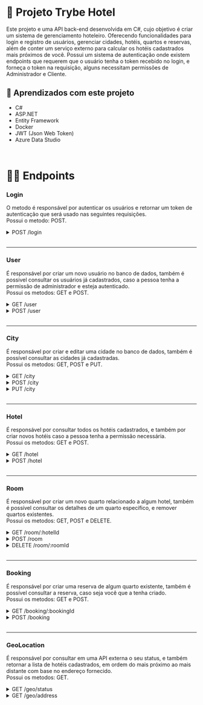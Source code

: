 # 🏨 Projeto Trybe Hotel
Este projeto e uma API back-end desenvolvida em C#, cujo objetivo é criar um sistema de gerenciamento hoteleiro. Oferecendo funcionalidades para login e registro de usuários, gerenciar cidades, hotéis, quartos e reservas, além de conter um serviço externo para calcular os hotéis cadastrados mais próximos de você. Possui um sistema de autenticação onde existem endpoints que requerem que o usuário tenha o token recebido no login, e forneça o token na requisição, alguns necessitam permissões de Administrador e Cliente.
<br>

## 📝 Aprendizados com este projeto
- C#
- ASP.NET
- Entity Framework
- Docker
- JWT (Json Web Token)
- Azure Data Studio

<br>

# 👩‍💻 Endpoints

### Login

O metodo é responsável por autenticar os usuários e retornar um token de autenticação que será usado nas seguintes requisições. <br>
Possui o metodo: POST. 

<details>
<summary> POST /login </summary>

O corpo da requisição deve serguir o exemplo:

    {
        "email": "exemplo@email.com",
        "password": "senha123"
    }

Retorna um token JWT de autenticação caso login ocorra com sucesso:

    {
        "token": "..."
    }

</details>

<br>
<hr>

### User
É responsável por criar um novo usuário no banco de dados, também é possivel consultar os usuários já cadastrados, caso a pessoa tenha a permissão de administrador e esteja autenticado. <br>
Possui os metodos: GET e POST. 

<details>

<summary> GET /user </summary>
Não é necessario informar nada no corpo da requisição, mas é necessario um token de autenticação e permissões de administrador.

Retorna uma lista dos usuarios cadastrados:

    [
        {
            "userId": 1,
            "name": "Admin",
            "email": "admin@trybehotel.com",
            "userType": "admin"
        },
        {
            "userId": 2,
            "name": "Cliente",
            "email": "cliente@trybehotel.com",
            "userType": "client"
        },
        [...]
    ]

</details>

<details>
<summary> POST /user </summary>

O corpo da requisição deve serguir o exemplo:

    {
        "name": "Cliente",
        "email": "cliente@trybehotel.com",
        "password": "senha123"
    }


Retorna os dados do novo usuario cadastrado:

    {
        "userId": 2,
        "name": "Cliente",
        "email": "cliente@trybehotel.com",
        "userType": "client"
    }

</details>

<br>
<hr>

### City
É responsável por criar e editar uma cidade no banco de dados, também é possível consultar as cidades já cadastradas. <br>
Possui os metodos: GET, POST e PUT. 

<details>
<summary> GET /city </summary>

Não é necessario informar nada no corpo da requisição.

Retorna todas as cidades cadastradas no banco de dados:

    [
        {
            "cityId": "1",
            "name": "São Paulo",
            "state": "SP"
        },
        [...]
    ]

</details>

<details>
<summary> POST /city </summary>

O corpo da requisição deve serguir o exemplo:

    {
        "name": "São Paulo",
        "state": "SP"
    }

Retorna todas as cidades cadastradas no banco de dados:

    [
        {
            "cityId": "1",
            "name": "São Paulo",
            "state": "SP"
        },
        [...]
    ]

</details>

<details>
<summary> PUT /city </summary>

O corpo da requisição deve serguir o exemplo:

    {
        "cityId": 1,
        "name": "São Paulo",
        "state": "SP"
    }

Retorna a cidade atualizada no banco de dados:

    {
        "cityId": "1",
        "name": "São Paulo",
        "state": "SP"
    }

</details>

<br>
<hr>

### Hotel
É responsável por consultar todos os hotéis cadastrados, e também por criar novos hotéis caso a pessoa tenha a permissão necessária.<br>
Possui os metodos: GET e POST. 

<details>
<summary> GET /hotel </summary>

Não é necessario informar nada no corpo da requisição.

Retorna todas os hoteis cadastrados no banco de dados:

    [
        {
            "hotelId": 1,
            "name": "Trybe Hotel",
            "address": "Avenida Paulista",
            "cityId": "1",
            "cityName": "São Paulo",
            "state": "SP"
        },
        [...]
    ]

</details>

<details>
<summary> POST /hotel </summary>

O corpo da requisição deve serguir o exemplo:

    {
        "name": "Trybe Hotel",
        "address": "Avenida Paulista",
        "cityId": 1
    }

Retorna todas os hoteis cadastrados no banco de dados:

    [
        {
            "hotelId": 1,
            "name": "Trybe Hotel",
            "address": "Avenida Paulista",
            "cityId": "1",
            "cityName": "São Paulo",
            "state": "SP"
        },
        [...]
    ]

</details>

<br>
<hr>

### Room
É responsável por criar um novo quarto relacionado a algum hotel, também é possível consultar os detalhes de um quarto específico, e remover quartos existentes.<br>
Possui os metodos: GET, POST e DELETE. 

<details>
<summary> GET /room/:hotelId </summary>

Não é necessario informar nada no corpo da requisição, mas é necessario informar um `hotelId` no endereço.

Retorna todos os quartos de um específico hotel:

    [
        {
            "roomId": 1,
		    "name": "Suite básica",
		    "capacity": 2,
		    "image": "image suite",
		    "hotel": {
                "hotelId": 1,
                "name": "Trybe Hotel",
                "address": "Avenida Paulista",
                "cityId": "1",
                "cityName": "São Paulo",
                "state": "SP"
            }
        },
        [...]
    ]

</details>

<details>
<summary> POST /room </summary>

O corpo da requisição deve serguir o exemplo:

    {
        "name":"Suite básica",
        "capacity":2,
        "image":"image suite",
        "hotelId": 1
    }

Retorna todos os quartos de um específico hotel:

    [
        {
            "roomId": 1,
		    "name": "Suite básica",
		    "capacity": 2,
		    "image": "image suite",
		    "hotel": {
                "hotelId": 1,
                "name": "Trybe Hotel",
                "address": "Avenida Paulista",
                "cityId": "1",
                "cityName": "São Paulo",
                "state": "SP"
            }
        },
        [...]
    ]

</details>

<details>
<summary> DELETE /room/:roomId </summary>

Não é necessario informar nada no corpo da requisição, mas é necessario informar um `roomId` no endereço.

Retorna apenas um status de sucesso caso o quarto seja deletado.

</details>

<br>
<hr>

### Booking
É responsável por criar uma reserva de algum quarto existente, também é possível consultar a reserva, caso seja você que a tenha criado.<br>
Possui os metodos: GET e POST. 

<details>
<summary> GET /booking/:bookingId </summary>

Não é necessario informar nada no corpo da requisição, mas é necessario informar um `bookingId` no endereço, também é requerido um token de autenticação. A resposta só retorna os detalhes da reserva, caso você seja o resposavel por ela.

Retorna os detalhes da reserva:

    [
        {
            "bookingId": 1,
            "checkIn": "2030-08-27T00:00:00",
            "checkOut": "2030-08-28T00:00:00",
            "guestQuant": 1,
            "room": {
                "roomId": 1,
                "name": "Suite básica",
                "capacity": 2,
                "image": "image suite",
                "hotel": {
                    "hotelId": 1,
                    "name": "Trybe Hotel",
                    "address": "Avenida Paulista",
                    "cityId": "1",
                    "cityName": "São Paulo",
                    "state": "SP"
                }
            }
        },
        [...]
    ]

</details>

<details>
<summary> POST /booking </summary>

O corpo da requisição deve serguir o exemplo, é necessario informar um token de autenticação:

    {
        "CheckIn":"2030-08-27",
        "CheckOut":"2030-08-28",
        "GuestQuant":"1",
        "RoomId":1
    }

Retorna os detalhes da reserva criada:

    [
        {
            "bookingId": 1,
            "checkIn": "2030-08-27T00:00:00",
            "checkOut": "2030-08-28T00:00:00",
            "guestQuant": 1,
            "room": {
                "roomId": 1,
                "name": "Suite básica",
                "capacity": 2,
                "image": "image suite",
                "hotel": {
                    "hotelId": 1,
                    "name": "Trybe Hotel",
                    "address": "Avenida Paulista",
                    "cityId": "1",
                    "cityName": "São Paulo",
                    "state": "SP"
                }
            }
        },
        [...]
    ]

</details>

<br>
<hr>

### GeoLocation
É responsável por consultar em uma API externa o seu status, e também retornar a lista de hotéis cadastrados, em ordem do mais próximo ao mais distante com base no endereço fornecido.<br>
Possui os metodos: GET. 

<details>
<summary> GET /geo/status </summary>

Não é necessario informar nada no corpo da requisição.

Retorna o status da API externa:

    {
    	"status": 200,
	    "message": "OK",
    	"data_updated": "2020-05-04T14:47:00+00:00",
	    "software_version": "3.6.0-0",
	    "database_version": "3.6.0-0"
    }

</details>

<details>
<summary> GET /geo/address </summary>

O corpo da requisição deve serguir o exemplo:

    {
        "Address": "Avenida Paulista",
        "City":"São Paulo",
        "State":"SP"
    }

Retorna os hotéis ordenados por distância, a partir de um endereço fornecido:

    [
        {
            "hotelId": 2,
            "name": "Trybe Hotel SP",
            "address": "Avenida Paulista, 2000",
            "cityName": "São Paulo",
            "state": "SP",
            "distance": 5
        },
        {
            "hotelId": 1,
            "name": "Trybe Hotel RJ",
            "address": "Avenida Atlântica, 1400",
            "cityName": "Rio de Janeiro",
            "state": "RJ",
            "distance": 250
        },
        [...]
    ]

</details>

